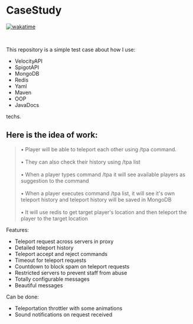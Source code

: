 # CaseStudy

[![wakatime](https://wakatime.com/badge/user/96162fe4-764c-435f-8a96-8e183553f72d/project/37d1a3b4-0737-4f82-9275-d9584dd8dc6d.svg)](https://wakatime.com/badge/user/96162fe4-764c-435f-8a96-8e183553f72d/project/37d1a3b4-0737-4f82-9275-d9584dd8dc6d)

<br>

This repository is a simple test case about how I use:
- VelocityAPI
- SpigotAPI
- MongoDB
- Redis
- Yaml
- Maven
- OOP
- JavaDocs

techs.

## Here is the idea of work:
> • Player will be able to teleport each other using /tpa command. 
> <br><br>• They can also check their history using /tpa list
> <br><br>• When a player types command /tpa it will see available players as suggestion to the command
> <br><br>• When a player executes command /tpa list, it will see it's own teleport history and teleport history will be saved in MongoDB
> <br><br>• It will use redis to get target player's location and then teleport the player to the target location

Features:
- Teleport request across servers in proxy
- Detailed teleport history
- Teleport accept and reject commands
- Timeout for teleport requests
- Countdown to block spam on teleport requests
- Restricted servers to prevent staff from abuse
- Totally configurable messages
- Beautiful messages

Can be done:
- Teleportation throttler with some animations
- Sound notifications on request received